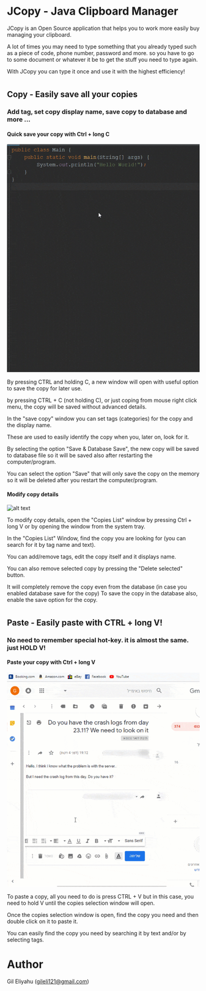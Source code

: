 # JCopy - Java Clipboard Manager
JCopy is an Open Source application that helps you to work more easily buy managing your clipboard.

A lot of times you may need to type something that you already typed such as a piece of code, phone number, password and more. so you have to go to some document or whatever it be to get the stuff you need to type again.

With JCopy you can type it once and use it with the highest efficiency!

#

## Copy - Easily save all your copies
### Add tag, set copy display name, save copy to database and more ...

#### Quick save your copy with Ctrl + long C
![alt text](doc/images/copy_text.gif "Copy text")



By pressing CTRL and holding C, a new window will open with useful option to save the copy for later use.

by pressing CTRL + C (not holding C), or just coping from mouse right click menu, the copy will be saved without advanced details.

In the "save copy" window you can set tags (categories) for the copy and the display name.

These are used to easily identify the copy when you, later on, look for it.

By selecting the option "Save & Database Save", the new copy will be saved to database file so it will be saved also after restarting the computer/program.

You can select the option "Save" that will only save the copy on the memory so it will be deleted after you restart the computer/program.

#### Modify copy details
![alt text](doc/images/view_copies_list.gif "Modify copy details")

To modify copy details, open the "Copies List" window by pressing Ctrl + long V or by opening the window from the system tray.

In the "Copies List" Window, find the copy you are looking for (you can search for it by tag name and text).

You can add/remove tags, edit the copy itself and it displays name.

You can also remove selected copy by pressing the "Delete selected" button.

It will completely remove the copy even from the database (in case you enabled database save for the copy) To save the copy in the database also, enable the save option for the copy.

#

## Paste - Easily paste with CTRL + long V!
### No need to remember special hot-key. it is almost the same. just HOLD V!

#### Paste your copy with Ctrl + long V

![alt text](doc/images/paste_text.gif "Paste text")


To paste a copy, all you need to do is press CTRL + V but in this case, you need to hold V until the copies selection window will open.

Once the copies selection window is open, find the copy you need and then double click on it to paste it.

You can easily find the copy you need by searching it by text and/or by selecting tags.


# Author
Gil Eliyahu (gileli121@gmail.com)
